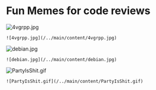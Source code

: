 # Fun Memes for code reviews 
 
 
 
 ![4vgrpp.jpg](/../main/content/4vgrpp.jpg)
 
 ```![4vgrpp.jpg](/../main/content/4vgrpp.jpg)```  
 
 ![debian.jpg](/../main/content/debian.jpg)
 
 ```![debian.jpg](/../main/content/debian.jpg)```  
 
 ![PartyIsShit.gif](/../main/content/PartyIsShit.gif)
 
 ```![PartyIsShit.gif](/../main/content/PartyIsShit.gif)``` 